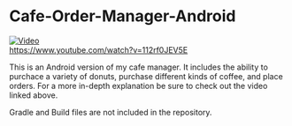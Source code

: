 # Cafe-Order-Manager-Android

[![Video](https://img.youtube.com/vi/112rf0JEV5E/hqdefault.jpg)](https://www.youtube.com/watch?v=112rf0JEV5E)  
https://www.youtube.com/watch?v=112rf0JEV5E  

This is an Android version of my cafe manager. It includes the ability to purchace a variety of donuts, purchase different kinds of coffee, and place orders. For a more in-depth explanation be sure to check out the video linked above.  
  
Gradle and Build files are not included in the repository.

